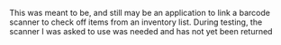 This was meant to be, and still may be an application to link a barcode scanner to check off items from an inventory list. During testing, the scanner I was asked to use was needed and has not yet been returned
